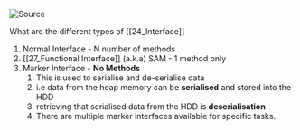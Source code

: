![Source](https://youtu.be/gTn48ZpeWOs?list=PLsyeobzWxl7pe_IiTfNyr55kwJPWbgxB5)

What are the different types of [[24_Interface]]
1. Normal Interface - N number of methods
2. [[27_Functional Interface]] (a.k.a) SAM  - 1 method only
3. Marker Interface - **No Methods**
	1. This is used to serialise and de-serialise data
	2. i.e data from the heap memory can be **serialised** and stored into the HDD
	3. retrieving that serialised data from the HDD is **deserialisation**
	4. There are multiple marker interfaces available for specific tasks.